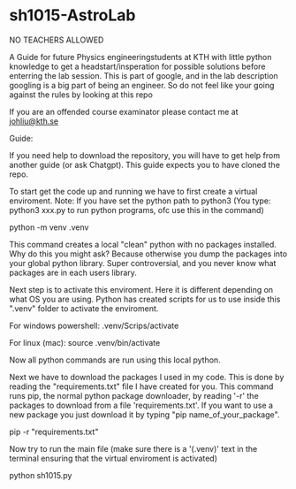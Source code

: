 # sh1015-AstroLab

NO TEACHERS ALLOWED 

A Guide for future Physics engineeringstudents at KTH with little python knowledge to get a headstart/insperation for possible solutions before enterring the lab session. This is part of google, and in the lab description googling is a big part of being an engineer. So do not feel like your going against the rules by looking at this repo

If you are an offended course examinator please contact me at johliu@kth.se

Guide:

If you need help to download the repository, you will have to get help from another guide (or ask Chatgpt). This guide expects you to have cloned the repo.

To start get the code up and running we have to first create a virtual enviroment. Note: If you have set the python path to python3 (You type: python3 xxx.py to run python programs, ofc use this in the command)

python -m venv .venv

This command creates a local "clean" python with no packages installed. Why do this you might ask? Because otherwise you dump the packages into your global python library. Super controversial, and you never know what packages are in each users library. 

Next step is to activate this enviroment. Here it is different depending on what OS you are using. Python has created scripts for us to use inside this ".venv" folder to activate the enviroment. 

For windows powershell:
.venv/Scrips/activate

For linux (mac):
source .venv/bin/activate

Now all python commands are run using this local python. 

Next we have to download the packages I used in my code. This is done by reading the "requirements.txt" file I have created for you. This command runs pip, the normal python package downloader, by reading '-r' the packages to download from a file 'requirements.txt'. If you want to use a new package you just download it by typing "pip name_of_your_package".

pip -r "requirements.txt"

Now try to run the main file (make sure there is a '(.venv)' text in the terminal ensuring that the virtual enviroment is activated)

python sh1015.py